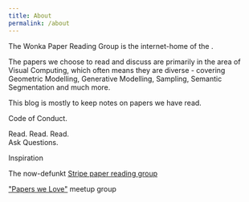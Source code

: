 ```yaml
---
title: About
permalink: /about
---
```


<p class="lead">The Wonka Paper Reading Group is the internet-home of the .</p>

The papers we choose to read and discuss are primarily in the area of Visual Computing, which often means they are diverse -  covering Geometric Modelling, Generative Modelling, Sampling, Semantic Segmentation and much more.

This blog is mostly to keep notes on papers we have read. 

<p class="lead">Code of Conduct.</p>

Read. Read. Read. <br/>
Ask Questions.

<p class="lead">Inspiration</p>

The now-defunkt [Stripe paper reading group](https://github.com/gdb/stripe-prg/wiki/Papers)

["Papers we Love"](https://github.com/papers-we-love/papers-we-love) meetup group
